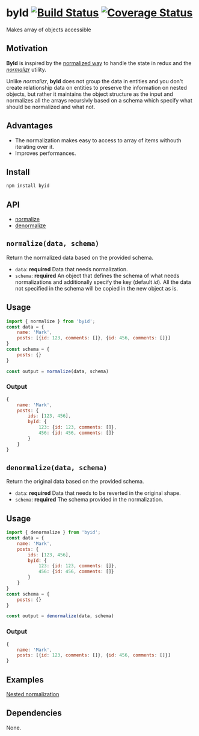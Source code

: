 # byId [![Build Status](https://travis-ci.org/davidecalignano/byid.svg?branch=master)](https://travis-ci.org/davidecalignano/byid) [![Coverage Status](https://coveralls.io/repos/github/davidecalignano/byid/badge.svg?branch=master)](https://coveralls.io/github/davidecalignano/byid?branch=master)
Makes array of objects accessible

## Motivation
**ById** is inspired by the [normalized way](http://redux.js.org/docs/recipes/reducers/NormalizingStateShape.html) to handle the state in redux and the [*normalizr*](https://github.com/paularmstrong/normalizr) utility.

Unlike *normalizr*, **byId** does not group the data in entities and you don't create relationship data on entities to preserve the information on nested objects, but rather it maintains the object structure as the input and normalizes all the arrays recursivly based on a schema which specify what should be normalized and what not.

## Advantages
- The normalization makes easy to access to array of items withouth iterating over it.
- Improves performances.

## Install

```bash
npm install byid
```

## API
* [normalize](#normalizedata-schema)
* [denormalize](#denormalizedata-schema)

## `normalize(data, schema)`
Return the normalized data based on the provided schema.

* `data`: **required** Data that needs normalization.
* `schema`: **required** An object that defines the schema of what needs normalizations and additionally specify the key (default *id*). All the data not specified in the schema will be copied in the new object as is.

## Usage

```js
import { normalize } from 'byid';
const data = {
    name: 'Mark',
    posts: [{id: 123, comments: []}, {id: 456, comments: []}]
}
const schema = {
    posts: {}
}

const output = normalize(data, schema)

```

### Output
```js
{
    name: 'Mark',
    posts: {
        ids: [123, 456],
        byId: {
            123: {id: 123, comments: []},
            456: {id: 456, comments: []}
        }
    }
}
```

## `denormalize(data, schema)`
Return the original data based on the provided schema.

* `data`: **required** Data that needs to be reverted in the original shape.
* `schema`: **required** The schema provided in the normalization.

## Usage

```js
import { denormalize } from 'byid';
const data = {
    name: 'Mark',
    posts: {
        ids: [123, 456],
        byId: {
            123: {id: 123, comments: []},
            456: {id: 456, comments: []}
        }
    }
}
const schema = {
    posts: {}
}

const output = denormalize(data, schema)

```

### Output
```js
{
    name: 'Mark',
    posts: [{id: 123, comments: []}, {id: 456, comments: []}]
}
```

## Examples
[Nested normalization](examples/nested-normalization.md)


## Dependencies
None.


